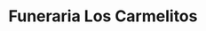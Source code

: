 ---
title: "Funeraria Los Carmelitos"
url: /quilicura/funeraria-los-carmelitos/
shop: directores de funerarias
---